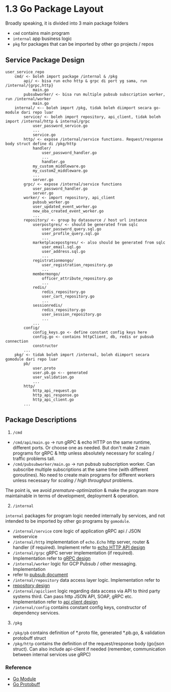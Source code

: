 # 1.3 Go Package Layout

Broadly speaking, it is divided into 3 main package folders
* `cmd` contains main program
* `internal` app business logic
* `pkg` for packages that can be imported by other go projects / repos

## Service Package Design

```console
user_service_repo
    cmd/ <- boleh import package /internal & /pkg
        api/ <- bisa run echo http & grpc di port yg sama, run /internal/{grpc,http}
            main.go
        pubsubworker/ <- bisa run multiple pubsub subscription worker, run /internal/worker
            main.go
    internal/ <-- boleh import /pkg, tidak boleh diimport secara go-module dari repo luar
        service/ <- boleh import repository, api_client, tidak boleh import /internal/http & internal/grpc
            user_password_service.go
            ...
            service.go
        http/ <- expose /internal/service functions. Request/response body struct define di /pkg/http
            handler/
                user_password_handler.go
                ...
                handler.go
            my_custom_middleware.go
            my_custom2_middleware.go
            ...
            server.go
        grpc/ <- expose /internal/service functions
            user_password_handler.go
            server.go
        worker/ <- import repository, api_client
            pubsub_worker.go
            user_updated_event_worker.go
            new_oba_created_event_worker.go
            ...
        repository/ <- group by datasource / host url instance
            userpostgres/ <- should be generated from sqlc
                user_password_query.sql.go
                user_profile_query.sql.go
                ...
            marketplacepostgres/ <- also should be generated from sqlc
                user_email.sql.go
                user_address.sql.go
                ...
            registrationmongo/
                user_registration_repository.go
                ...
            membermongo/
                officer_attribute_repository.go
                ...
            redis/
                redis_repository.go
                user_cart_repository.go
                ...
            sessionredis/
                redis_repository.go
                user_session_repository.go
                ...
            ...
        config/
            config_keys.go <- define constant config keys here
            config.go <- contains httpClient, db, redis or pubsub connection
            constructor
        ...
    pkg/ <- tidak boleh import /internal, boleh diimport secara gomodule dari repo luar
        pb/
            user.proto
            user.pb.go <-- generated
            user_validation.go
            ...
        http/
            http_api_request.go
            http_api_response.go
            http_api_client.go
        ...
```

## Package Descriptions

1. `/cmd`

* `/cmd/api/main.go` -> run gRPC & echo HTTP on the same runtime, different ports. Or
  choose one as needed. But don't make 2 main programs
  for gRPC & http unless absolutely necessary for scaling / traffic problems
  tall.
* `/cmd/pubsubworker/main.go` -> run pubsub subscription worker. Can subscribe
  multiple subscriptions at the same time (with different goroutines).
  No need to create main programs for different workers unless necessary
  for *scaling / high throughput* problems.

The point is, we avoid *premature-optimization* & make the program more
maintainable in terms of development, deployment & operation.

2. `/internal`

`internal` packages for program logic needed internally by services, and
not intended to be imported by other go programs by `gomodule`.

* `/internal/service` core logic of application gRPC api / JSON webservice
* `/internal/http` implementation of `echo.Echo` http server, router & handler (if
  required). Implement refer to [echo HTTP API
  design](./2_echo_api_design.md)
* `/internal/grpc` gRPC server implementation (if required). Implementation
  refer to [gRPC design](./3_grpc_api_design.md)
* `/internal/worker` logic for GCP Pubsub / other messaging. Implementation
* refer to [pubsub document](./8_pubsub.md)
* `/internal/repository` data access layer logic. Implementation refer to
* [repository design](./4_data_access_repository.md)
* `/internal/apiclient` logic regarding data access via API to third party systems
  third. Can pass http JSON API, SOAP, gRPC etc. Implementation refer to
  [api client design](./5_data_access_api_client.md)
* `/internal/config` contains constant config keys, constructor of dependency
  services.

3. `/pkg`

* `/pkg/pb` contains definition of *.proto file, generated *.pb.go, & validation
  protobuff struct
* `/pkg/http` contains the definition of the request/response body (go/json struct). Can
  also include api-client if needed (remember, communication between internal services
  use gRPC)

### Reference

* [Go Module](https://blog.golang.org/using-go-modules)
* [Go Protobuff](https://developers.google.com/protocol-buffers/docs/gotutorial)
